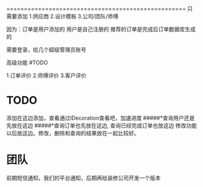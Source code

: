 
#
===================================================
只需要添加 1.供应商 2.设计模板 3.公司/团队/师傅

因为：订单是用户添加的 用户是自己注册的 推荐的订单是完成后订单数据库生成的

需要登录，给几个超级管理员账号

高级功能 #TODO

1.订单评价
2.师傅评价
3.客户评价

TODO
===============================
添加在这边添加，查看通过IDecoration查看吧，加速进度
#####*查询用户还是先放在这边
#####*查询订单也先放在这边,
查询已经完成订单也放这边
修改功能以后放这边。修改，删除和查询的结果放在一起比较好。

团队
======================
前期短信通知，我们的平台通知，后期再给装修公司开发一个版本

